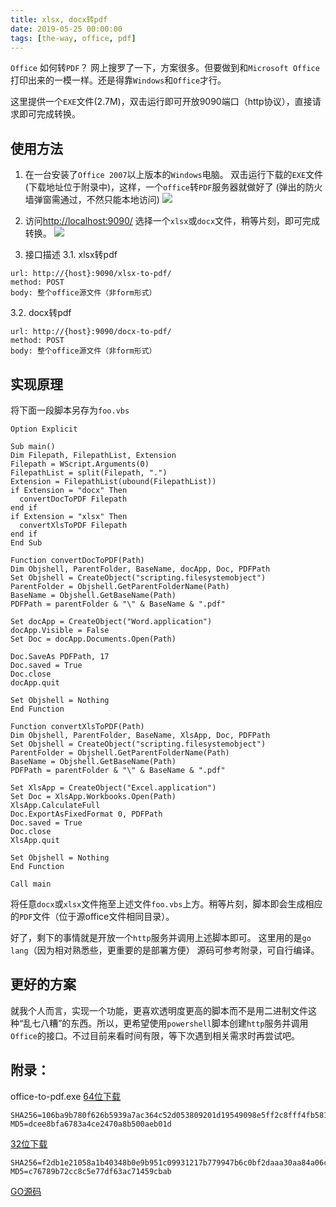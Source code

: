 ```yaml
---
title: xlsx, docx转pdf
date: 2019-05-25 00:00:00
tags: [the-way, office, pdf]
---
```


`Office` 如何转`PDF`？
网上搜罗了一下，方案很多。但要做到和`Microsoft Office`打印出来的一模一样。还是得靠`Windows`和`Office`才行。

这里提供一个`EXE`文件(2.7M)，双击运行即可开放9090端口（http协议），直接请求即可完成转换。

<!-- more -->

## 使用方法

1. 在一台安装了`Office 2007`以上版本的`Windows`电脑。
双击运行下载的`EXE`文件(下载地址位于附录中)，这样，一个`office`转`PDF`服务器就做好了
(弹出的防火墙弹窗需通过，不然只能本地访问)
![](/images/the-way-to-convert-xlsx-to-pdf-0.png)

2. 访问[http://localhost:9090/](http://localhost:9090/)
选择一个`xlsx`或`docx`文件，稍等片刻，即可完成转换。
![](/images/the-way-to-convert-xlsx-to-pdf-1.png)

3. 接口描述
  3.1. xlsx转pdf
```
url: http://{host}:9090/xlsx-to-pdf/
method: POST
body: 整个office源文件（非form形式）
```

  3.2. docx转pdf
```
url: http://{host}:9090/docx-to-pdf/
method: POST
body: 整个office源文件（非form形式）
```

## 实现原理

将下面一段脚本另存为`foo.vbs`

```vbs
Option Explicit

Sub main()
Dim Filepath, FilepathList, Extension
Filepath = WScript.Arguments(0)
FilepathList = split(Filepath, ".")
Extension = FilepathList(ubound(FilepathList))
if Extension = "docx" Then
  convertDocToPDF Filepath
end if
if Extension = "xlsx" Then
  convertXlsToPDF Filepath
end if
End Sub

Function convertDocToPDF(Path)
Dim Objshell, ParentFolder, BaseName, docApp, Doc, PDFPath
Set Objshell = CreateObject("scripting.filesystemobject")
ParentFolder = Objshell.GetParentFolderName(Path)
BaseName = Objshell.GetBaseName(Path)
PDFPath = parentFolder & "\" & BaseName & ".pdf"

Set docApp = CreateObject("Word.application")
docApp.Visible = False
Set Doc = docApp.Documents.Open(Path)

Doc.SaveAs PDFPath, 17
Doc.saved = True
Doc.close
docApp.quit

Set Objshell = Nothing
End Function

Function convertXlsToPDF(Path)
Dim Objshell, ParentFolder, BaseName, XlsApp, Doc, PDFPath
Set Objshell = CreateObject("scripting.filesystemobject")
ParentFolder = Objshell.GetParentFolderName(Path)
BaseName = Objshell.GetBaseName(Path)
PDFPath = parentFolder & "\" & BaseName & ".pdf"

Set XlsApp = CreateObject("Excel.application")
Set Doc = XlsApp.Workbooks.Open(Path)
XlsApp.CalculateFull
Doc.ExportAsFixedFormat 0, PDFPath
Doc.saved = True
Doc.close
XlsApp.quit

Set Objshell = Nothing
End Function

Call main
```

将任意`docx`或`xlsx`文件拖至上述文件`foo.vbs`上方。稍等片刻，脚本即会生成相应的`PDF`文件（位于源office文件相同目录）。

好了，剩下的事情就是开放一个`http`服务并调用上述脚本即可。
这里用的是`go lang`（因为相对熟悉些，更重要的是部署方便）
源码可参考附录，可自行编译。

## 更好的方案

就我个人而言，实现一个功能，更喜欢透明度更高的脚本而不是用二进制文件这种“乱七八糟”的东西。所以，更希望使用`powershell`脚本创建`http`服务并调用`Office`的接口。不过目前来看时间有限，等下次遇到相关需求时再尝试吧。

## 附录：
office-to-pdf.exe
[64位下载](/download/the-way-to-convert-office-to-pdf/office-to-pdf-amd64.exe) 
```
SHA256=106ba9b780f626b5939a7ac364c52d053809201d19549098e5ff2c8fff4fb581
MD5=dcee8bfa6783a4ce2470a8b500aeb01d
```
[32位下载](/download/the-way-to-convert-office-to-pdf/office-to-pdf-i386.exe)
```
SHA256=f2db1e21058a1b40348b0e9b951c09931217b779947b6c0bf2daaa30aa84a06c
MD5=c76789b72cc8c5e77df63ac71459cbab
```
[GO源码](/download/the-way-to-convert-office-to-pdf/main.go)
